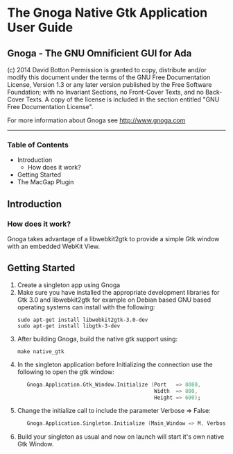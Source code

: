# The Gnoga Native Gtk Application User Guide
## Gnoga - The GNU Omnificient GUI for Ada

(c) 2014 David Botton
    Permission is granted to copy, distribute and/or modify this document
    under the terms of the GNU Free Documentation License, Version 1.3
    or any later version published by the Free Software Foundation;
    with no Invariant Sections, no Front-Cover Texts, and no Back-Cover Texts.
    A copy of the license is included in the section entitled "GNU
    Free Documentation License".

For more information about Gnoga see http://www.gnoga.com

* * *

### Table of Contents

* Introduction
   - How does it work?
* Getting Started
* The MacGap Plugin

## Introduction

### How does it work?

Gnoga takes advantage of a libwebkit2gtk to provide a simple Gtk window with an embedded WebKit View.

## Getting Started

1. Create a singleton app using Gnoga
2. Make sure you have installed the appropriate development libraries for Gtk 3.0 and libwebkit2gtk for example on Debian based GNU based operating systems can install with the following:
   ```
   sudo apt-get install libwebkit2gtk-3.0-dev
   sudo apt-get install libgtk-3-dev
   ```
3. After building Gnoga, build the native gtk support using:
   ```
   make native_gtk
   ```
4. In the singleton application before Initializing the connection use the following to open the gtk window:
   ``` ada
      Gnoga.Application.Gtk_Window.Initialize (Port   => 8080,
                                               Width  => 800,
                                               Height => 600);
   ```
5. Change the initialize call to include the parameter Verbose => False:
   ``` ada
      Gnoga.Application.Singleton.Initialize (Main_Window => M, Verbose => False);
   ```
6. Build your singleton as usual and now on launch will start it's own native Gtk Window.
